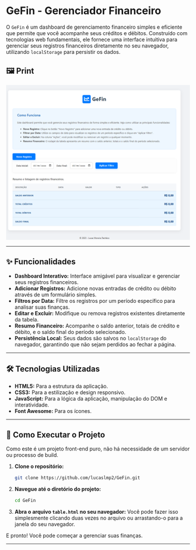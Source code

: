 # GeFin - Gerenciador Financeiro

O `GeFin` é um dashboard de gerenciamento financeiro simples e eficiente que permite que você acompanhe seus créditos e débitos. Construído com tecnologias web fundamentais, ele fornece uma interface intuitiva para gerenciar seus registros financeiros diretamente no seu navegador, utilizando `localStorage` para persistir os dados.

## 🖼️ Print

![Gefin](https://github.com/lucaslmp2/GeFin/blob/main/GeFin.png)

---

## ✨ Funcionalidades

- **Dashboard Interativo:** Interface amigável para visualizar e gerenciar seus registros financeiros.
- **Adicionar Registros:** Adicione novas entradas de crédito ou débito através de um formulário simples.
- **Filtros por Data:** Filtre os registros por um período específico para analisar suas finanças.
- **Editar e Excluir:** Modifique ou remova registros existentes diretamente da tabela.
- **Resumo Financeiro:** Acompanhe o saldo anterior, totais de crédito e débito, e o saldo final do período selecionado.
- **Persistência Local:** Seus dados são salvos no `localStorage` do navegador, garantindo que não sejam perdidos ao fechar a página.

---

## 🛠️ Tecnologias Utilizadas

- **HTML5:** Para a estrutura da aplicação.
- **CSS3:** Para a estilização e design responsivo.
- **JavaScript:** Para a lógica da aplicação, manipulação do DOM e interatividade.
- **Font Awesome:** Para os ícones.

---

## 🚀 Como Executar o Projeto

Como este é um projeto front-end puro, não há necessidade de um servidor ou processo de build.

1.  **Clone o repositório:**
    ```bash
    git clone https://github.com/lucaslmp2/GeFin.git
    ```

2.  **Navegue até o diretório do projeto:**
    ```bash
    cd GeFin
    ```

3.  **Abra o arquivo `table.html` no seu navegador:**
    Você pode fazer isso simplesmente clicando duas vezes no arquivo ou arrastando-o para a janela do seu navegador.

E pronto! Você pode começar a gerenciar suas finanças.

---